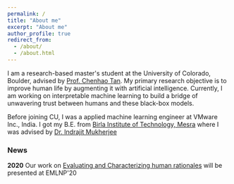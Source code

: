 ```yaml
---
permalink: /
title: "About me"
excerpt: "About me"
author_profile: true
redirect_from: 
  - /about/
  - /about.html
---
```


I am a research-based master's student at the University of Colorado, Boulder, advised by [Prof. Chenhao Tan](https://chenhaot.com/). My primary research objective is to improve human life by augmenting it with artificial intelligence. Currently, I am working on interpretable machine learning to build a bridge of unwavering trust between humans and these black-box models.

Before joining CU, I was a applied machine learning engineer at VMware Inc., India. I got my B.E. from [Birla Institute of Technology, Mesra](https://bitmesra.ac.in/Show_Department_Section?cid=1&deptid=70) where I was advised by [Dr. Indrajit Mukherjee](https://www.bitmesra.ac.in/Display_My_Profile_00983KKj893L?id=m2tn%252fvol1B85vDfjN2ESQL2jSj69d5FPvMAluo16oh8%253d)


### News

**2020** Our work on [Evaluating and Characterizing human rationales](https://arxiv.org/abs/2010.04736) will be presented at EMLNP'20